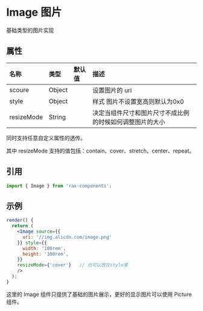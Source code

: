 # Image 图片

基础类型的图片实现

## 属性

|名称|类型|默认值|描述|
|:---------------|:--------|:----|:----------|
|scoure|Object||设置图片的 uri|
|style|Object||样式 图片不设置宽高则默认为0x0|
|resizeMode|String||决定当组件尺寸和图片尺寸不成比例的时候如何调整图片的大小|

同时支持任意自定义属性的透传。  

其中 resizeMode 支持的值包括：contain、cover、stretch、center、repeat。

## 引用

```jsx
import { Image } from 'rax-components';
```

## 示例

```jsx
render() {
  return (
    <Image source={{
      uri: '//img.alicdn.com/image.png'
    }} style={{
      width: '100rem',
      height: '100rem',
    }}
    resizeMode={'cover'}   // 也可以放在style里
    />
  );
}
```

这里的 Image 组件只提供了基础的图片展示，更好的显示图片可以使用 Picture 组件。 